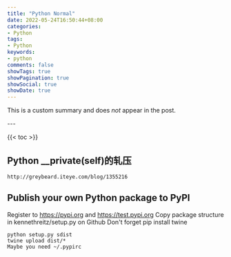 ```yaml
---
title: "Python Normal"
date: 2022-05-24T16:50:44+08:00
categories:
- Python
tags:
- Python
keywords:
- python
comments: false
showTags: true
showPagination: true
showSocial: true
showDate: true
---
```


This is a custom summary and does *not* appear in the post.
<!--more-->---

{{< toc >}}

## Python __private(self)的轧压

`http://greybeard.iteye.com/blog/1355216`




## Publish your own Python package to PyPI

Register to https://pypi.org and https://test.pypi.org
Copy package structure in kennethreitz/setup.py on Github
Don't forget pip install twine
```shell
python setup.py sdist
twine upload dist/*
Maybe you need ~/.pypirc
```
